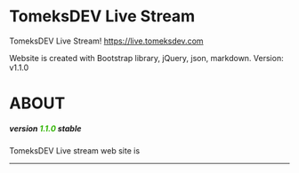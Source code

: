 # TomeksDEV Live Stream
TomeksDEV Live Stream! https://live.tomeksdev.com

Website is created with Bootstrap library, jQuery, json, markdown.
Version: v1.1.0

# ABOUT

##### version <span style="color: #31B404">1.1.0</span> stable
TomeksDEV Live stream web site is

----------------------------------------------